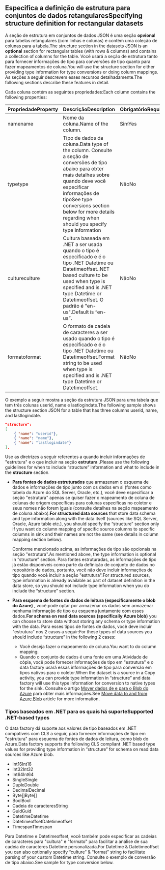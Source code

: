 ## <a name="specifying-structure-definition-for-rectangular-datasets"></a><span data-ttu-id="7a460-101">Especifica a definição de estrutura para conjuntos de dados retangulares</span><span class="sxs-lookup"><span data-stu-id="7a460-101">Specifying structure definition for rectangular datasets</span></span>
<span data-ttu-id="7a460-102">A seção de estrutura em conjuntos de dados JSON é uma seção **opvional** para tabelas retangulares (com linhas e colunas) e contém uma coleção de colunas para a tabela.</span><span class="sxs-lookup"><span data-stu-id="7a460-102">The structure section in the datasets JSON is an **optional** section for rectangular tables (with rows & columns) and contains a collection of columns for the table.</span></span> <span data-ttu-id="7a460-103">Você usará a seção de estrutura tanto para fornecer informações de tipo para conversões de tipo quanto para fazer mapeamentos de coluna.</span><span class="sxs-lookup"><span data-stu-id="7a460-103">You will use the structure section for either providing type information for type conversions or doing column mappings.</span></span> <span data-ttu-id="7a460-104">As seções a seguir descrevem esses recursos detalhadamente.</span><span class="sxs-lookup"><span data-stu-id="7a460-104">The following sections describe these features in detail.</span></span> 

<span data-ttu-id="7a460-105">Cada coluna contém as seguintes propriedades:</span><span class="sxs-lookup"><span data-stu-id="7a460-105">Each column contains the following properties:</span></span>

| <span data-ttu-id="7a460-106">Propriedade</span><span class="sxs-lookup"><span data-stu-id="7a460-106">Property</span></span> | <span data-ttu-id="7a460-107">Descrição</span><span class="sxs-lookup"><span data-stu-id="7a460-107">Description</span></span> | <span data-ttu-id="7a460-108">Obrigatório</span><span class="sxs-lookup"><span data-stu-id="7a460-108">Required</span></span> |
| --- | --- | --- |
| <span data-ttu-id="7a460-109">name</span><span class="sxs-lookup"><span data-stu-id="7a460-109">name</span></span> |<span data-ttu-id="7a460-110">Nome da coluna.</span><span class="sxs-lookup"><span data-stu-id="7a460-110">Name of the column.</span></span> |<span data-ttu-id="7a460-111">Sim</span><span class="sxs-lookup"><span data-stu-id="7a460-111">Yes</span></span> |
| <span data-ttu-id="7a460-112">type</span><span class="sxs-lookup"><span data-stu-id="7a460-112">type</span></span> |<span data-ttu-id="7a460-113">Tipo de dados da coluna.</span><span class="sxs-lookup"><span data-stu-id="7a460-113">Data type of the column.</span></span> <span data-ttu-id="7a460-114">Consulte a seção de conversões de tipo abaixo para obter mais detalhes sobre quando deve você especificar informações de tipo</span><span class="sxs-lookup"><span data-stu-id="7a460-114">See type conversions section below for more details regarding when should you specify type information</span></span> |<span data-ttu-id="7a460-115">Não</span><span class="sxs-lookup"><span data-stu-id="7a460-115">No</span></span> |
| <span data-ttu-id="7a460-116">culture</span><span class="sxs-lookup"><span data-stu-id="7a460-116">culture</span></span> |<span data-ttu-id="7a460-117">Cultura baseada em .NET a ser usada quando o tipo é especificado e é o tipo .NET Datetime ou Datetimeoffset.</span><span class="sxs-lookup"><span data-stu-id="7a460-117">.NET based culture to be used when type is specified and is .NET type Datetime or Datetimeoffset.</span></span> <span data-ttu-id="7a460-118">O padrão é "en-us".</span><span class="sxs-lookup"><span data-stu-id="7a460-118">Default is “en-us”.</span></span> |<span data-ttu-id="7a460-119">Não</span><span class="sxs-lookup"><span data-stu-id="7a460-119">No</span></span> |
| <span data-ttu-id="7a460-120">formato</span><span class="sxs-lookup"><span data-stu-id="7a460-120">format</span></span> |<span data-ttu-id="7a460-121">O formato de cadeia de caracteres a ser usado quando o tipo é especificado e é o tipo .NET Datetime ou Datetimeoffset.</span><span class="sxs-lookup"><span data-stu-id="7a460-121">Format string to be used when type is specified and is .NET type Datetime or Datetimeoffset.</span></span> |<span data-ttu-id="7a460-122">Não</span><span class="sxs-lookup"><span data-stu-id="7a460-122">No</span></span> |

<span data-ttu-id="7a460-123">O exemplo a seguir mostra a seção da estrutura JSON para uma tabela que tem três colunas userid, name e lastlogindate.</span><span class="sxs-lookup"><span data-stu-id="7a460-123">The following sample shows the structure section JSON for a table that has three columns userid, name, and lastlogindate.</span></span>

```json
"structure": 
[
    { "name": "userid"},
    { "name": "name"},
    { "name": "lastlogindate"}
],
```

<span data-ttu-id="7a460-124">Use as diretrizes a seguir referentes a quando incluir informações de "estrutura" e o que incluir na seção **estrutura** .</span><span class="sxs-lookup"><span data-stu-id="7a460-124">Please use the following guidelines for when to include “structure” information and what to include in the **structure** section.</span></span>

* <span data-ttu-id="7a460-125">**Para fontes de dados estruturados** que armazenam o esquema de dados e informações de tipo junto com os dados em si (fontes como tabela do Azure do SQL Server, Oracle, etc.), você deve especificar a seção "estrutura" apenas se quiser fazer o mapeamento de coluna de colunas de origem específicas para colunas específicas no coletor e seus nomes não forem iguais (consulte detalhes na seção mapeamento de coluna abaixo).</span><span class="sxs-lookup"><span data-stu-id="7a460-125">**For structured data sources** that store data schema and type information along with the data itself (sources like SQL Server, Oracle, Azure table etc.), you should specify the “structure” section only if you want do column mapping of specific source columns to specific columns in sink and their names are not the same (see details in column mapping section below).</span></span> 
  
    <span data-ttu-id="7a460-126">Conforme mencionado acima, as informações de tipo são opcionais na seção "estrutura".</span><span class="sxs-lookup"><span data-stu-id="7a460-126">As mentioned above, the type information is optional in “structure” section.</span></span> <span data-ttu-id="7a460-127">Para fontes estruturadas, as informações de tipo já estão disponíveis como parte da definição de conjunto de dados no repositório de dados, portanto, você não deve incluir informações de tipo quando você incluir a seção "estrutura".</span><span class="sxs-lookup"><span data-stu-id="7a460-127">For structured sources, type information is already available as part of dataset definition in the data store, so you should not include type information when you do include the “structure” section.</span></span>
* <span data-ttu-id="7a460-128">**Para esquema de fontes de dados de leitura (especificamente o blob do Azure)** , você pode optar por armazenar os dados sem armazenar nenhuma informação de tipo ou esquema juntamente com esses dados.</span><span class="sxs-lookup"><span data-stu-id="7a460-128">**For schema on read data sources (specifically Azure blob)**  you can choose to store data without storing any schema or type information with the data.</span></span> <span data-ttu-id="7a460-129">Para esses tipos de fontes de dados, você deve incluir "estrutura" nos 2 casos a seguir:</span><span class="sxs-lookup"><span data-stu-id="7a460-129">For these types of data sources you should include “structure” in the following 2 cases:</span></span>
  * <span data-ttu-id="7a460-130">Você deseja fazer o mapeamento de coluna.</span><span class="sxs-lookup"><span data-stu-id="7a460-130">You want to do column mapping.</span></span>
  * <span data-ttu-id="7a460-131">Quando o conjunto de dados é uma fonte em uma Atividade de cópia, você pode fornecer informações de tipo em "estrutura" e o data factory usará essas informações de tipo para conversão em tipos nativos para o coletor.</span><span class="sxs-lookup"><span data-stu-id="7a460-131">When the dataset is a source in a Copy activity, you can provide type information in “structure” and data factory will use this type information for conversion to native types for the sink.</span></span> <span data-ttu-id="7a460-132">Consulte o artigo [Mover dados de e para o Blob do Azure](../articles/data-factory/data-factory-azure-blob-connector.md) para obter mais informações.</span><span class="sxs-lookup"><span data-stu-id="7a460-132">See [Move data to and from Azure Blob](../articles/data-factory/data-factory-azure-blob-connector.md) article for more information.</span></span>

### <a name="supported-net-based-types"></a><span data-ttu-id="7a460-133">Tipos baseados em .NET para os quais há suporte</span><span class="sxs-lookup"><span data-stu-id="7a460-133">Supported .NET-based types</span></span>
<span data-ttu-id="7a460-134">O data factory dá suporte aos valores de tipo baseados em .NET compatíveis com CLS a seguir, para fornecer informações de tipo em "estrutura" para esquema de fontes de dados de leitura, como blob do Azure.</span><span class="sxs-lookup"><span data-stu-id="7a460-134">Data factory supports the following CLS compliant .NET based type values for providing type information in “structure” for schema on read data sources like Azure blob.</span></span>

* <span data-ttu-id="7a460-135">Int16</span><span class="sxs-lookup"><span data-stu-id="7a460-135">Int16</span></span>
* <span data-ttu-id="7a460-136">Int32</span><span class="sxs-lookup"><span data-stu-id="7a460-136">Int32</span></span> 
* <span data-ttu-id="7a460-137">Int64</span><span class="sxs-lookup"><span data-stu-id="7a460-137">Int64</span></span>
* <span data-ttu-id="7a460-138">Single</span><span class="sxs-lookup"><span data-stu-id="7a460-138">Single</span></span>
* <span data-ttu-id="7a460-139">Duplo</span><span class="sxs-lookup"><span data-stu-id="7a460-139">Double</span></span>
* <span data-ttu-id="7a460-140">Decimal</span><span class="sxs-lookup"><span data-stu-id="7a460-140">Decimal</span></span>
* <span data-ttu-id="7a460-141">Byte[]</span><span class="sxs-lookup"><span data-stu-id="7a460-141">Byte[]</span></span>
* <span data-ttu-id="7a460-142">Bool</span><span class="sxs-lookup"><span data-stu-id="7a460-142">Bool</span></span>
* <span data-ttu-id="7a460-143">Cadeia de caracteres</span><span class="sxs-lookup"><span data-stu-id="7a460-143">String</span></span> 
* <span data-ttu-id="7a460-144">Guid</span><span class="sxs-lookup"><span data-stu-id="7a460-144">Guid</span></span>
* <span data-ttu-id="7a460-145">Datetime</span><span class="sxs-lookup"><span data-stu-id="7a460-145">Datetime</span></span>
* <span data-ttu-id="7a460-146">Datetimeoffset</span><span class="sxs-lookup"><span data-stu-id="7a460-146">Datetimeoffset</span></span>
* <span data-ttu-id="7a460-147">Timespan</span><span class="sxs-lookup"><span data-stu-id="7a460-147">Timespan</span></span> 

<span data-ttu-id="7a460-148">Para Datetime e Datetimeoffset, você também pode especificar as cadeias de caracteres para "cultura" e "formato" para facilitar a análise de sua cadeia de caracteres Datetime personalizada.</span><span class="sxs-lookup"><span data-stu-id="7a460-148">For Datetime & Datetimeoffset you can also optionally specify “culture” & “format” string to facilitate parsing of your custom Datetime string.</span></span> <span data-ttu-id="7a460-149">Consulte o exemplo de conversão de tipo abaixo.</span><span class="sxs-lookup"><span data-stu-id="7a460-149">See sample for type conversion below.</span></span>

